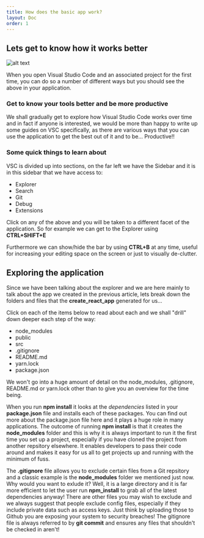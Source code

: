 ```yaml
---
title: How does the basic app work?
layout: Doc
order: 1
---
```


## Lets get to know how it works better

![alt text](/assets/vsc-explorer.PNG "Visual Studio Code and the simple React app")

When you open Visual Studio Code and an associated project for the first time, you can do so a number of different ways but you should see the above in your application.

### Get to know your tools better and be more productive

We shall gradually get to explore how Visual Studio Code works over time and in fact if anyone is interested, we would be more than happy to write up some guides on VSC specifically, as there are various ways that you can use the application to get the best out of it and to be... Productive!!

### Some quick things to learn about

VSC is divided up into sections, on the far left we have the Sidebar and it is in this sidebar that we have access to:

* Explorer
* Search
* Git
* Debug
* Extensions

Click on any of the above and you will be taken to a different facet of the application. So for example we can get to the Explorer using __CTRL+SHIFT+E__ 

Furthermore we can show/hide the bar by using __CTRL+B__ at any time, useful for increasing your editing space on the screen or just to visually de-clutter.

## Exploring the application

Since we have been talking about the explorer and we are here mainly to talk about the app we created in the previous article, lets break down the folders and files that the __create_react_app__ generated for us...

Click on each of the items below to read about each and we shall "drill" down deeper each step of the way:

* node_modules
* public
* src
* .gitignore
* README.md
* yarn.lock
* package.json

We won't go into a huge amount of detail on the node_modules, .gitignore, README.md or yarn.lock other than to give you an overview for the time being.

When you run __npm install__ it looks at the _dependencies_ listed in your __package.json__ file and installs each of these packages. You can find out more about the package.json file here and it plays a huge role in many applications. The outcome of running __npm install__ is that it creates the __node_modules__ folder and this is why it is always important to run it the first time you set up a project, especially if you have cloned the project from another repsitory elsewhere. It enables developers to pass their code around and makes it easy for us all to get projects up and running with the minimum of fuss.

The __.gitignore__ file allows you to exclude certain files from a Git repsitory and a classic example is the __node_modules__ folder we mentioned just now. Why would you want to exlude it? Well, it is a large directory and it is far more efficient to let the user run __npm_install__ to grab all of the latest dependencies anyway! There are other files you may wish to exclude and we always suggest that people exclude config files, especially if they include private data such as access keys. Just think by uploading those to Github you are exposing your system to security breaches! The gitignore file is always referred to by __git commit__ and ensures any files that shouldn't be checked in aren't!

